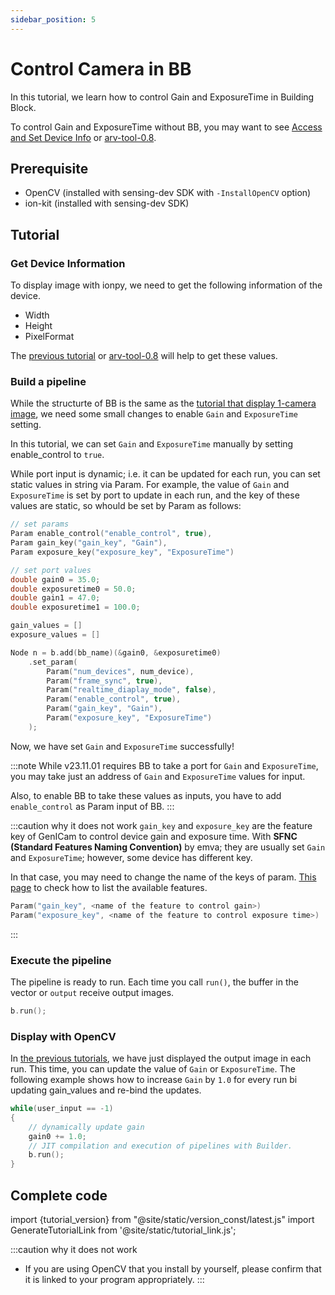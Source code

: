 ```yaml
---
sidebar_position: 5
---
```


# Control Camera in BB

In this tutorial, we learn how to control Gain and ExposureTime in Building Block.

To control Gain and ExposureTime without BB, you may want to see [Access and Set Device Info](./set-device-info) or [arv-tool-0.8](../../external/aravis/arv-tools).

## Prerequisite

* OpenCV (installed with sensing-dev SDK with `-InstallOpenCV` option) 
* ion-kit (installed with sensing-dev SDK) 

## Tutorial

### Get Device Information

To display image with ionpy, we need to get the following information of the device.

* Width
* Height
* PixelFormat

The [previous tutorial](obtain-device-info.md) or [arv-tool-0.8](../../external/aravis/arv-tools.md) will help to get these values.

### Build a pipeline

While the structurte of BB is the same as the [tutorial that display 1-camera image](display-image), we need some small changes to enable `Gain` and `ExposureTime` setting.

In this tutorial, we can set `Gain` and `ExposureTime` manually by setting enable_control to `true`.

While port input is dynamic; i.e. it can be updated for each run, you can set static values in string via Param. For example, the value of `Gain` and `ExposureTime` is set by port to update in each run, and the key of these values are static, so whould be set by Param as follows:

```c++
// set params
Param enable_control("enable_control", true),
Param gain_key("gain_key", "Gain"),
Param exposure_key("exposure_key", "ExposureTime")

// set port values
double gain0 = 35.0;
double exposuretime0 = 50.0;
double gain1 = 47.0;
double exposuretime1 = 100.0;

gain_values = []
exposure_values = []

Node n = b.add(bb_name)(&gain0, &exposuretime0)
    .set_param(
        Param("num_devices", num_device),
        Param("frame_sync", true),
        Param("realtime_diaplay_mode", false),
        Param("enable_control", true),
        Param("gain_key", "Gain"),
        Param("exposure_key", "ExposureTime")
    );
```
Now, we have set `Gain` and `ExposureTime` successfully!

:::note
While v23.11.01 requires BB to take a port for `Gain` and `ExposureTime`, you may take just an address of `Gain` and `ExposureTime` values for input.

Also, to enable BB to take these values as inputs, you have to add `enable_control` as Param input of BB.
:::

:::caution why it does not work
`gain_key` and `exposure_key` are the feature key of GenICam to control device gain and exposure time. With **SFNC (Standard Features Naming Convention)** by emva; they are usually set `Gain` and `ExposureTime`; however, some device has different key.

In that case, you may need to change the name of the keys of param. [This page](../../external/aravis/arv-tools#list-the-available-genicam-features) to check how to list the available features.
```c++
Param("gain_key", <name of the feature to control gain>)
Param("exposure_key", <name of the feature to control exposure time>)
```
:::

### Execute the pipeline

The pipeline is ready to run. Each time you call `run()`, the buffer in the vector or `output` receive output images.

```c++
b.run();
```

### Display with OpenCV

In [the previous tutorials](display-image), we have just displayed the output image in each run. This time, you can update the value of `Gain` or `ExposureTime`. The following example shows how to increase `Gain` by `1.0` for every run bi updating gain_values and re-bind the updates.

```c++
while(user_input == -1)
{
    // dynamically update gain
    gain0 += 1.0;
    // JIT compilation and execution of pipelines with Builder.
    b.run(); 
}
```

## Complete code

import {tutorial_version} from "@site/static/version_const/latest.js"
import GenerateTutorialLink from '@site/static/tutorial_link.js';

<GenerateTutorialLink language="cpp" tag={tutorial_version} tutorialfile="tutorial2_control_camera" />

:::caution why it does not work
* If you are using OpenCV that you install by yourself, please confirm that it is linked to your program appropriately.
:::